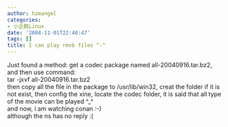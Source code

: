 ```yaml
---
author: hzmangel
categories:
- 小企鹅Linux
date: '2004-11-01T22:40:47'
tags: []
title: I can play rmvb files ^-^
---
```

Just found a method: get a codec package named all-20040916.tar.bz2, and then
use command:  
tar -jxvf all-20040916.tar.bz2  
then copy all the file in the package to /usr/lib/win32, creat the folder if
it is not exist, then config the xine, locate the codec folder, it is said
that all type of the movie can be played ^_^  
and now, i am watching conan :-)  
although the ns has no reply :(